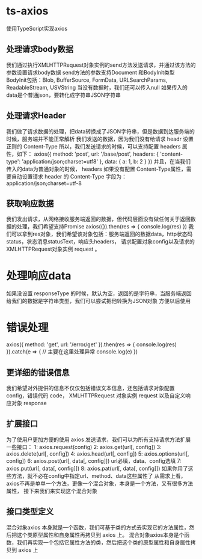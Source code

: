 # ts-axios
使用TypeScript实现axios

## 处理请求body数据
我们通过执行XMLHTTPRequest对象实例的send方法发送请求，并通过该方法的参数设置请求body数据
send方法的参数支持Document 和BodyInit类型
BodyInit包括：Blob, BufferSource, FormData, URLSearchParams, ReadableStream, USVString
当没有数据时，我们还可以传入null
如果传入的data是个普通json，要转化成字符串JSON字符串

## 处理请求Header
我们做了请求数据的处理，把data转换成了JSON字符串，但是数据到达服务端的时候，服务端并不能正常解析
我们发送的数据，因为我们没有给请求 headr 设置正则的 Content-Type
所以，我们发送请求的时候，可以支持配置 headers 属性，如下：
axios({
  method: 'post',
  url: '/base/post',
  headers: {
    'content-type': 'application/json;charset=utf8'
  },
  data: {
    a: 1,
    b: 2
  }
})
并且，在当我们传入的data为普通对象的时候， headers 如果没有配置 Content-Type属性，需要自动设置请求 header 的
Content-Type 字段为： application/json;charset=utf-8

## 获取响应数据
我们发出请求，从网络接收服务端返回的数据，但代码层面没有做任何关于返回数据的处理，我们希望支持Promise
axios({}).then(res => { console.log(res) })
我们可以拿到res对象，我们希望该对象包括：服务端返回的数据data，http状态码status，状态消息statusText，响应头headers，
请求配置对象config以及请求的XMLHTTPRequest对象实例 request 。

# 处理响应data
如果没设置 responseType 的时候，默认为空，返回的是字符串，当服务端返回给我们的数据是字符串类型，我们可以尝试把他转换为JSON对象
方便以后使用

# 错误处理
axios({
  method: 'get',
  url: '/error/get'
}).then(res => {
  console.log(res)
}).catch(e => {
  // 主要在这里处理异常
  console.log(e)
})

## 更详细的错误信息
我们希望对外提供的信息不仅仅包括错误文本信息，还包括请求对象配置 config，错误代码 code， XMLHTTPRequest 对象实例
request 以及自定义响应对象 response

## 扩展接口
为了使用户更加方便的使用 axios 发送请求，我们可以为所有支持请求方法扩展一些接口：
1: axios.request(config)
2: axios.get(url[, config])
3: axios.delete(url[, config])
4: axios.head(url[, config])
5: axios.options(url[, config])
6: axios.post(url[, data[, config]]) url必填，data、config选填
7: axios.put(url[, data[, config]])
8: axios.pat(url[, data[, config]])
如果你用了这些方法，就不必在config中指定url、method、data这些属性了
从需求上看，axios不再是单单一个方法，更像一个混合对象，本身是一个方法，又有很多方法属性，
接下来我们来实现这个混合对象

## 接口类型定义
混合对象axios 本身就是一个函数，我们可基于类的方式去实现它的方法属性，然后把这个类原型属性和自身属性再拷贝到 axios 上。
混合对象axios本身是个函数，我们再实现一个包括它属性方法的类，然后把这个类的原型属性和自身属性拷贝到 axios 上
